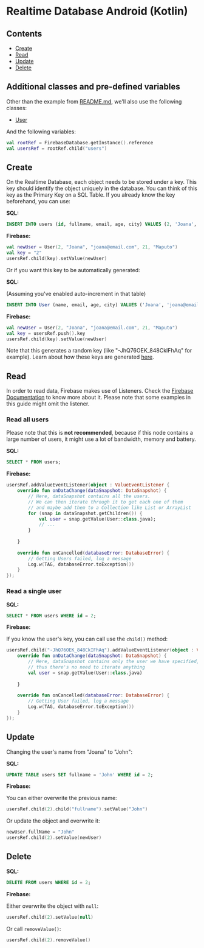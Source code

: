 # Realtime Database Android (Kotlin)

## Contents
- [Create](#create)
- [Read](#read)
- [Update](#update)
- [Delete](#delete)

## Additional classes and pre-defined variables
Other than the example from [README.md](/README.md), we'll also use the following classes:
- [User](User.kt)

And the following variables:
```kotlin
val rootRef = FirebaseDatabase.getInstance().reference
val usersRef = rootRef.child("users")
```

## Create
On the Realtime Database, each object needs to be stored under a key. This
 key should identify the object uniquely in the database.
 You can think of this key as the Primary Key on a SQL Table.
 If you already know the key beforehand, you can use:
 
**SQL:**
```sql
INSERT INTO users (id, fullname, email, age, city) VALUES (2, 'Joana', 'joana@email.com', 21, 'Maputo');
```

**Firebase:**
```kotlin
val newUser = User(2, "Joana", "joana@email.com", 21, "Maputo")
val key = "2"
usersRef.child(key).setValue(newUser)
```

Or if you want this key to be automatically generated:

**SQL:**

(Assuming you've enabled auto-increment in that table)
```sql
INSERT INTO User (name, email, age, city) VALUES ('Joana', 'joana@email.com', 21, 'Maputo');
```

**Firebase:**
```kotlin
val newUser = User(2, "Joana", "joana@email.com", 21, "Maputo")
val key = usersRef.push().key
usersRef.child(key).setValue(newUser)
```
Note that this generates a random key (like "-JhQ76OEK_848CkIFhAq" for example). Learn about how these keys are
 generated [here](https://firebase.googleblog.com/2015/02/the-2120-ways-to-ensure-unique_68.html).

## Read
In order to read data, Firebase makes use of Listeners. Check the
 [Firebase Documentation](https://firebase.google.com/docs/database/android/read-and-write#listen_for_value_events)
 to know more about it. Please note that some examples in this guide might omit the listener.

### Read all users
Please note that this is **not recommended**, because if this node contains a large number of users,
 it might use a lot of bandwidth, memory and battery.
 
**SQL:**
```sql
SELECT * FROM users;
```

**Firebase:**
```kotlin
usersRef.addValueEventListener(object : ValueEventListener {
    override fun onDataChange(dataSnapshot: DataSnapshot) {
        // Here, dataSnapshot contains all the users.
        // We can then iterate through it to get each one of them
        // and maybe add them to a Collection like List or ArrayList
        for (snap in dataSnapshot.getChildren()) {
            val user = snap.getValue(User::class.java);
            // ...
        }
        
    }
    
    override fun onCancelled(databaseError: DatabaseError) {
        // Getting Users failed, log a message
        Log.w(TAG, databaseError.toException())
    }
});
```

### Read a single user
**SQL:**
```sql
SELECT * FROM users WHERE id = 2;
```

**Firebase:**

If you know the user's key, you can call use the `child()` method:
```kotlin
usersRef.child("-JhQ76OEK_848CkIFhAq").addValueEventListener(object : ValueEventListener {
    override fun onDataChange(dataSnapshot: DataSnapshot) {
        // Here, dataSnapshot contains only the user we have specified,
        // thus there's no need to iterate anything
        val user = snap.getValue(User::class.java)
        
    }
    
    override fun onCancelled(databaseError: DatabaseError) {
        // Getting User failed, log a message
        Log.w(TAG, databaseError.toException())
    }
});
```

<!--
**SQL:**
```sql

```
**Firebase:**
```kotlin

```
-->

## Update
Changing the user's name from "Joana" to "John":

**SQL:**
```sql
UPDATE TABLE users SET fullname = 'John' WHERE id = 2;
```

**Firebase:**

You can either overwrite the previous name:
```kotlin
usersRef.child(2).child("fullname").setValue("John")
```
Or update the object and overwrite it: 
```kotlin
newUser.fullName = "John"
usersRef.child(2).setValue(newUser)
```

## Delete
**SQL:**
```sql
DELETE FROM users WHERE id = 2;
```

**Firebase:**

Either overwrite the object with `null`:
```kotlin
usersRef.child(2).setValue(null)
```
Or call `removeValue()`:
```kotlin
usersRef.child(2).removeValue()
```